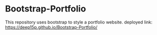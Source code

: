 # Bootstrap-Portfolio
This repository uses bootstrap to style a portfolio website. 
deployed link: https://deep15p.github.io/Bootstrap-Portfolio/
